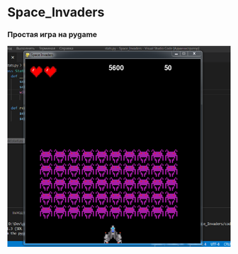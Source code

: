 # Space_Invaders

### Простая игра на pygame

![Image alt](https://raw.githubusercontent.com/CapitainFan/Space_Invaders/main/code/images/view.png)
